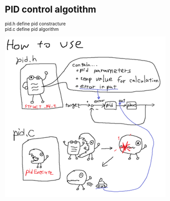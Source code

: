 # PID control algotithm

pid.h define pid constracture  
pid.c define pid algorithm

![ZU](https://github.com/Arsenic25/Module/blob/master/Independent%20algorithm/pid%20control/res/htu.png)
